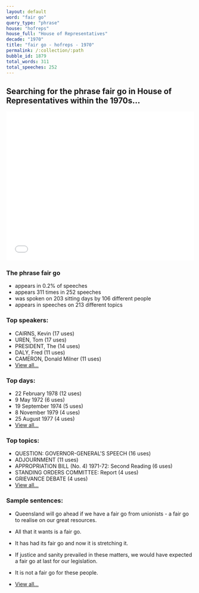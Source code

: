 ```yaml
---
layout: default
word: "fair go"
query_type: "phrase"
house: "hofreps"
house_full: "House of Representatives"
decade: "1970"
title: "fair go - hofreps - 1970"
permalink: /:collection/:path
bubble_id: 1879
total_words: 311
total_speeches: 252
---
```



## Searching for the phrase **fair go** in House of Representatives within the 1970s...

<iframe width="100%" height="400" frameborder="0" scrolling="no" src="//plot.ly/~wragge/1879.embed"></iframe>

### The phrase **fair go**

* appears in 0.2% of speeches
* appears 311 times in 252 speeches
* was spoken on 203 sitting days by 106 different people
* appears in speeches on 213 different topics

### Top speakers:

* CAIRNS, Kevin (17 uses)
* UREN, Tom (17 uses)
* PRESIDENT, The (14 uses)
* DALY, Fred (11 uses)
* CAMERON, Donald Milner (11 uses)
* [View all...](speakers/)


### Top days:

* 22 February 1978 (12 uses)
* 9 May 1972 (6 uses)
* 19 September 1974 (5 uses)
* 8 November 1979 (4 uses)
* 25 August 1977 (4 uses)
* [View all...](days/)


### Top topics:

* QUESTION: GOVERNOR-GENERAL'S SPEECH (16 uses)
* ADJOURNMENT (11 uses)
* APPROPRIATION BILL (No. 4) 1971-72: Second Reading (6 uses)
* STANDING ORDERS COMMITTEE: Report (4 uses)
* GRIEVANCE DEBATE (4 uses)
* [View all...](topics/)


### Sample sentences:

* Queensland will go ahead if we have a <span class="highlight">fair go</span> from unionists - a <span class="highlight">fair go</span> to realise on our great resources.

* All that it wants is a <span class="highlight">fair go</span>.

* It has had its <span class="highlight">fair go</span> and now it is stretching it.

* If justice and sanity prevailed in these matters, we would have expected a <span class="highlight">fair go</span> at last for our legislation.

* It is not a <span class="highlight">fair go</span> for these people.

* [View all...](contexts/)
